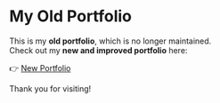# My Old Portfolio 

This is my **old portfolio**, which is no longer maintained.  
Check out my **new and improved portfolio** here:  

👉 [New Portfolio](https://adnen.vercel.app/)  

Thank you for visiting! 
